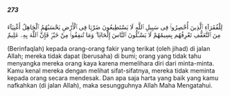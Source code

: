 ##### 273

<span class="ayah">لِلْفُقَرَآءِ ٱلَّذِينَ أُحْصِرُوا۟ فِى سَبِيلِ ٱللَّهِ لَا يَسْتَطِيعُونَ ضَرْبًۭا فِى ٱلْأَرْضِ يَحْسَبُهُمُ ٱلْجَاهِلُ أَغْنِيَآءَ مِنَ ٱلتَّعَفُّفِ تَعْرِفُهُم بِسِيمَٰهُمْ لَا يَسْـَٔلُونَ ٱلنَّاسَ إِلْحَافًۭا ۗ وَمَا تُنفِقُوا۟ مِنْ خَيْرٍۢ فَإِنَّ ٱللَّهَ بِهِۦ عَلِيمٌ</span>

<span class="ayah_translation">(Berinfaqlah) kepada orang-orang fakir yang terikat (oleh jihad) di jalan Allah; mereka tidak dapat (berusaha) di bumi; orang yang tidak tahu menyangka mereka orang kaya karena memelihara diri dari minta-minta. Kamu kenal mereka dengan melihat sifat-sifatnya, mereka tidak meminta kepada orang secara mendesak. Dan apa saja harta yang baik yang kamu nafkahkan (di jalan Allah), maka sesungguhnya Allah Maha Mengatahui.</span>
